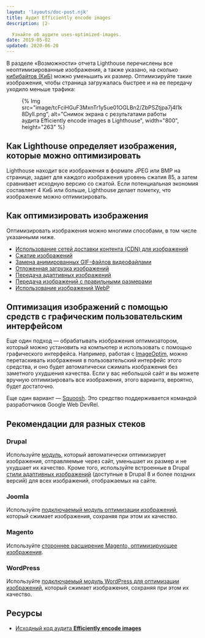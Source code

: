 ```yaml
---
layout: 'layouts/doc-post.njk'
title: Аудит Efficiently encode images
description: |2-

  Узнайте об аудите uses-optimized-images.
date: 2019-05-02
updated: 2020-06-20
---
```


В разделе «Возможности» отчета Lighthouse перечислены все неоптимизированные изображения, а также указано, на сколько [кибибайтов (КиБ)](https://en.wikipedia.org/wiki/Kibibyte) можно уменьшить их размер. Оптимизируйте такие изображения, чтобы страница загружалась быстрее и на ее передачу уходило меньше трафика:

<figure>{% Img src="image/tcFciHGuF3MxnTr1y5ue01OGLBn2/ZbPSZtjpa7j4I1k8DylI.png", alt="Снимок экрана с результатами работы аудита Efficiently encode images в Lighthouse", width="800", height="263" %}</figure>

## Как Lighthouse определяет изображения, которые можно оптимизировать

Lighthouse находит все изображения в формате JPEG или BMP на странице, задает для каждого изображения уровень сжатия 85, а затем сравнивает исходную версию со сжатой. Если потенциальная экономия составляет 4 КиБ или больше, Lighthouse делает пометку, что изображение можно оптимизировать.

## Как оптимизировать изображения

Оптимизировать изображения можно многими способами, в том числе указанными ниже.

- [Использование сетей доставки контента (CDN) для изображений](https://web.dev/image-cdns/)
- [Сжатие изображений](https://web.dev/use-imagemin-to-compress-images/)
- [Замена анимированных GIF-файлов видеофайлами](https://web.dev/replace-gifs-with-videos/)
- [Отложенная загрузка изображений](https://web.dev/use-lazysizes-to-lazyload-images/)
- [Передача адаптивных изображений](https://web.dev/serve-responsive-images/)
- [Передача изображений с правильными размерами](https://web.dev/serve-images-with-correct-dimensions/)
- [Использование изображений WebP](https://web.dev/serve-images-webp/)

## Оптимизация изображений с помощью средств с графическим пользовательским интерфейсом

Еще один подход — обрабатывать изображения оптимизатором, который можно установить на компьютер и использовать с помощью графического интерфейса. Например, работая с [ImageOptim](https://imageoptim.com/mac), можно перетаскивать изображения в пользовательский интерфейс этого средства, и оно будет автоматически сжимать изображения без заметного ухудшения качества. Если у вас небольшой сайт и вы можете вручную оптимизировать все изображения, этого варианта, вероятно, будет достаточно.

Еще один вариант — [Squoosh](https://squoosh.app/). Это средство поддерживается командой разработчиков Google Web DevRel.

## Рекомендации для разных стеков

### Drupal

Используйте [модуль](https://www.drupal.org/project/project_module?f%5B0%5D=&f%5B1%5D=&f%5B2%5D=im_vid_3%3A123&f%5B3%5D=&f%5B4%5D=sm_field_project_type%3Afull&f%5B5%5D=&f%5B6%5D=&text=optimize+images&solrsort=iss_project_release_usage+desc&op=Search), который автоматически оптимизирует изображения, отправляемые через сайт, уменьшает их размер и не ухудшает их качество. Кроме того, используйте встроенные в Drupal [стили адаптивных изображений](https://www.drupal.org/docs/8/mobile-guide/responsive-images-in-drupal-8) (доступные в Drupal 8 и более поздних версий) для всех изображений, отображаемых на сайте.

### Joomla

Используйте [подключаемый модуль оптимизации изображений](https://extensions.joomla.org/instant-search/?jed_live%5Bquery%5D=performance), который сжимает изображения, сохраняя при этом их качество.

### Magento

Используйте [стороннее расширение Magento, оптимизирующее изображения](https://marketplace.magento.com/catalogsearch/result/?q=optimize%20image).

### WordPress

Используйте [подключаемый модуль WordPress для оптимизации изображений](https://wordpress.org/plugins/search/optimize+images/), который сжимает изображения, сохраняя при этом их качество.

## Ресурсы

- [Исходный код аудита **Efficiently encode images**](https://github.com/GoogleChrome/lighthouse/blob/master/lighthouse-core/audits/byte-efficiency/uses-optimized-images.js)
